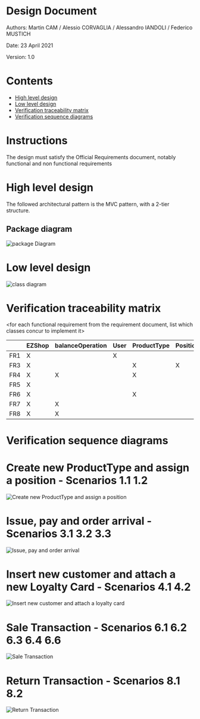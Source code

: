 # Design Document 


Authors: Martin CAM / Alessio CORVAGLIA / Alessandro IANDOLI / Federico MUSTICH

Date: 23 April 2021

Version: 1.0


# Contents

- [High level design](#package-diagram)
- [Low level design](#class-diagram)
- [Verification traceability matrix](#verification-traceability-matrix)
- [Verification sequence diagrams](#verification-sequence-diagrams)

# Instructions

The design must satisfy the Official Requirements document, notably functional and non functional requirements

# High level design 

The followed architectural pattern is the MVC pattern, with a 2-tier structure. 

## Package diagram
![package Diagram](http://www.plantuml.com/plantuml/png/SoWkIImgAStDuIf8JCvEJ4zLK7AD2ix8Br1IgEPIK80BfYIM90A5Qf75KYkIKmjAClFpYj5bSlDJKdF0WhK8Szr3FP6D1afnGVWAUdfs2d1PBeVKl1IWWm00)




# Low level design

![class diagram](http://www.plantuml.com/plantuml/png/XLPDRnit4BtpLn0wjKLYrFV0Y2KdW80qLXtxqXj3JcIYN7B3cNMnCFhVkoH78ijLqukNy_ZcpOTcTlqUIKMQ1YS-1mAfK7w-5hVEoICGGSGt4ay77JnId3I5Y595a7OOdTMMheGuB0oB15ulCCe8toSRmKZhfLh4j5E8W5S2l94-40YH8VdXZo_FONmLBXoFOFR-2I4AfMbIRgkSMkJ4Rsfyj_VqHXvYC4lqntc46paM0-jrShsH4q94ySaYlVjQ1Ev7Y8fiy3UoHnhl-sYIUqYF1lwY73n6vL7f8e4Lw1GUWARe_qME5LhHTnDI659CpISK4H3efv-5Zg08Ka6BOS31sJW2tJgN32mMuzDesEF17fzfkKmjjRuymrHLcouMlufni8x3CHkCGpV8Tjwgk0i6LZUudUy0TRHZglySyVT9UR8qrnG2McPOn0doxx4OevhpyMEeLhw8e4CqsRgDqRueTqurWvYh-MOzSAUJqn2C_JPNWEkjG5Ae5kkT03mtSQUYMGn5fFHpCXx3AieXM4zuxvcRzwmRfoHXpAbR8Ttsly7760R6rJYw-SwY3fEd1qNm69Xq-PBTT1Z6YQ2aixIHOV1cbGs7xl7SXnxaYhgfpnSnOvnR2LLfVR3B0Xhi2-mKFX_KF82d1enWBAMcDbTP8zDxRCtcoU7NorEUlb9Y8UEjDtVmTJdKvZ5v0VxcDrT-tSXN8QNCxvozEH-z6Y0RuyBxAyHo4uE3wjriID4O2y0oRAMDohQfAyJtLiC1ufEtb04V232VllDc5HvlLHEO4KvTMNJ0GQFIV_BHmGku9XTEjSha5SiQ8HgklakgIGH9qOJYijRvJPWpqcoKuATMkZ0hH_DESJEhywTwmoNfvNXAFSzyGLctUdO3pTvOK0RtHcOqpKYH2KX5EezJgIGpcjNhOjVofSmVfYRg1qznlf6mF2naIbShk_pdnmLhGIjEgIZsyDxKcYgXhwhFlFlm_NyrJMOzHRwsyz4tx_AKRBjlTovE3SbDS3M9NFwXa9lhZNpxLcv-sUH5NSFj1ehpKcn-lRfYodL7gUTM9U-1o7-ppPubd6Y6ivFccLydrbnT3hbgfkY1Df5ko7_8NSsFM24_acQxftBTJIlMDQ-qrenrScjEFoBYFNWp3UuV)







# Verification traceability matrix

\<for each functional requirement from the requirement document, list which classes concur to implement it>

|     | EZShop  |  balanceOperation  |  User | ProductType  | Position  | Order  |  TransactionEntry |  ReturnTransaction |  SaleTransaction | LoyaltyCard  | Customer |
|-----|---|---|---|---|---|---|---|---|---|---| --- |
|FR1  | X  |   | X  |   |   |   |   |   |   |   |   |
|FR3  |  X |   |   | X  | X  |   |   |   |   |   |   |
|FR4  |  X | X  |   | X  |   | X  |   |   |   |   |   |
|FR5  |  X |   |   |   |   |   |   |   |   |  X | X  |
|FR6  |  X |   |   | X  |   |   | X  | X  | X  | X  | X  |
|FR7  |  X | X  |   |   |   |   | X  | X  |   |   |   |
|FR8  |  X | X  |   |   |   |   |   |   |   |   |   |


# Verification sequence diagrams 

# Create new ProductType and assign a position - Scenarios 1.1 1.2
![Create new ProductType and assign a position](http://www.plantuml.com/plantuml/png/SoWkIImgAStDuKfCBialKWZEo2_mJSnBJ4yjuk92uYZesYcuHe445AmK3FKKaejI4qjI0uhoKqgJIq8g2r8rDBaWyY2LIE90vKPw2dcfvGeeYd6QRQodK5gG0Z8xlpYp93C_3u_19deAnQabI0gHf46gOJ9M2gPG9o2KEgJcfG2z3G00)

# Issue, pay and order arrival - Scenarios 3.1 3.2 3.3
![Issue, pay and order arrival](http://www.plantuml.com/plantuml/png/VP7BQiCm44Nt_efPjeiA-duiYbteihZ5pIQxGHeIWIE9qIZ1Vn_5SOWnSNRYtgEh0ogZ84lQj4MbnJCqQnz-qE6Ak1YTuUuJlfU703xWNe6DCL7DXlZcjXYAZFH99XuKEDh10CmEFIe8sCtFF2c898sWqBaV3pmhODAUpHUsw3GjWfcoGrC7OXJhNRxrShIRDbT4Nq_lz6OLizrYUr7vRKRvbxr9MlwxG9bwxwc_X4wiT1aioPdy2Ni0)

# Insert new customer and attach a new Loyalty Card - Scenarios 4.1 4.2
![Insert new customer and attach a loyalty card](http://www.plantuml.com/plantuml/png/XOwxJiH034NxVCKjeM34ycOAj6X5HmSqT5R6Q2AIJ3HsGFltC0fM4XwYzFNnyTsAKjQnQokgDMNiI6B3sQPHD7MVO_MLu-W65i9Zut0hhnWuI-gfHI0bQ896HcstnfTRqtYSk5aqvFJM11R4HjQovT-xvuUO1dYSEWH-QNesmS5XDIs_rJjpwFaTC_QhxjoXpapAEyfXfRfFUsfrNt9uN4osHVY7yDA1LAcEXNbC_xMySX1Myrc-VkznFL6pQx7zsNLpNEWduUBSSX_6hlq0)


# Sale Transaction - Scenarios 6.1 6.2 6.3 6.4 6.6
![Sale Transaction](http://www.plantuml.com/plantuml/png/bL9DZzCm4BttLymH3WIw1RRaW5Oiomb4eDqBjr4yIoqv7ciy1kNVOzSKqcv3nItA-tZFzhk9Yg9fS0libGLkCUuioMBn-mEUlOMxRviT1sXXsS2Ula57Mq4ViyQoV_9qKIc5V8ArSDM0fv_mI0Dd8rODe36Ti4czRhceihrd9N3qe2rib08y20-m0cLO0mg1K21KCf2yMWUw8w4z4AfHpDJYE-bvY1W3jV2oWU-adTYUEf9xR_NeJ9FUTrvbX1PUrLET8bas4_6wWKZw9M5kg9btzlJN3N0ePkW0Gt3ZUnjxJbw_ejAMg-75Rkk9IywSUipallbtRds5-KSkqtZntw7B9P0t9rPptAk_xZqF8IbrRBt63ooFsdta4PsEjoYcI5T7nQfiBYOFGQWd-uCAtE4uaC_t3S___1OoLelr0RnmBtae9RMIFv7ks5oIrAbi53N52NVQythVayMyGuU-f_jWKEc8N17w74ZmuBokgps5ikw6l4c3-mK0)


# Return Transaction - Scenarios 8.1 8.2
![Return Transaction](http://www.plantuml.com/plantuml/png/ZP91Jy9048Nl_8e99qsm2W8g1qCa78reyU9jx8wsITdTJ6TZ-kyTopPIrDH3asRVzsRUJ6PP2RA4NJd0J1p32gky81uCuW-StSBw9SsTXmMC4tWdIR6aBQEjr54uUtBwApj9e2dzH1BOTla8AVv3LUTb0fO-ejJVQ9e0D-Y6dGcPA6QT49Jq9WiOfa8UfYEOZM2ke2SKCX2i52L8Jao0-lczjm9ny4gn89dXGTI396ihN6lhsJxfiTAPCARQrfxKCTUja3m6rFvI_p7HLG9apN_dlsxd_n8tME_8wWxWl7rbCeMia4tKUlT_qsICz3r9xaolPtpHc5912LM7_ZuUlHwcpB6vmn9jHi_Ue507Zig39yQsycI_v6D9VKkoHY_t4m00)
